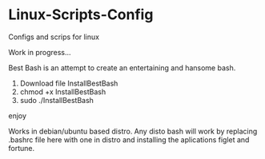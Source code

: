 # Linux-Scripts-Config
Configs and scrips for linux

Work in progress...

Best Bash is an attempt to create an entertaining and hansome bash.  

1) Download file InstallBestBash
2) chmod +x InstallBestBash
3) sudo ./InstallBestBash

enjoy

Works in debian/ubuntu based distro. Any disto bash will work by replacing .bashrc file here with one in distro and installing
the aplications figlet and fortune.
